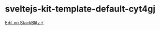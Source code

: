 # sveltejs-kit-template-default-cyt4gj

[Edit on StackBlitz ⚡️](https://stackblitz.com/edit/sveltejs-kit-template-default-cyt4gj)